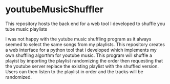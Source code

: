 # youtubeMusicShuffler
This repository hosts the back end for a web tool I developed to shuffle you tube music playlists

I was not happy with the yutube music shuffling program as it always seemed to select the same songs from my playlists. This repository creates a web interface for a python tool that i developed which implements my own shuffling algorthm for youtube music. This program will shuffle a playist by importing the playlist randomizing the order then requesting that the youtube server replace the existing playlist with the shuffled version. Users can then listen to the playlist in order and the tracks will be randomized.


